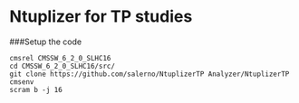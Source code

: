 # Ntuplizer for TP studies

###Setup the code
```
cmsrel CMSSW_6_2_0_SLHC16
cd CMSSW_6_2_0_SLHC16/src/
git clone https://github.com/salerno/NtuplizerTP Analyzer/NtuplizerTP
cmsenv
scram b -j 16
```


